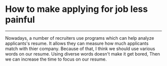 # How to make applying for job less painful
---
Nowadays, a number of recruiters use programs which can help analyze applicants's resume. It allows they can measure how much applicants match with thier company. Because of that, I think we should use various words on our resume. Using diverse words doesn't make it get bored, Then we can increase the time to focus on our resume.